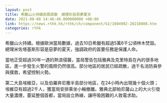 ```yaml
---
layout: post
title: 希臘山火持續民眾疏散　總理形容惡夢夏天
date: 2021-08-08 14:46:48.000000000 +08:00
link: https://news.rthk.hk/rthk/ch/component/k2/1604902-20210808.htm
categories: rthk
---
```


希臘山火持續。根據歐洲當局數據，過去10日希臘有超過5萬6千公頃林木焚毀。總理米佐塔基斯形容是惡夢的夏天，強調政府的首要任務是保護人命。

當地正受超過30年一遇的熱浪侵襲，當局警告包括雅典及克里特島在內的很多地區，進一步發生火警的風險仍然很高。部分地區的居民已經疏散，過千名消防員參與撲救，希望控制火勢。

第二大島埃維亞，以及伯羅奔尼撒半島部分地區，在24小時內出現幾十個火頭；埃維亞有超過2千人，獲當局安排乘坐小輪撤離。雅典北部帕尼薩山上的大火引發大量濃煙，蔓延整個首都，當局設立熱線，讓呼吸困難的人致電求助。
